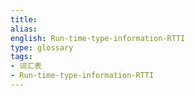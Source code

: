 ```yaml
---
title:
alias: 
english: Run-time-type-information-RTTI
type: glossary
tags:
- 词汇表
- Run-time-type-information-RTTI
---
```

